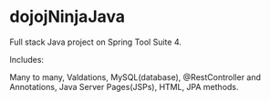 # dojojNinjaJava

Full stack Java project on Spring Tool Suite 4.


Includes:

Many to many,
Valdations,
MySQL(database),
@RestController and Annotations,
Java Server Pages(JSPs),
HTML,
JPA methods.
